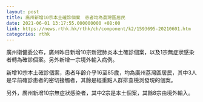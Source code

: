 ```yaml
---
layout: post
title: 廣州新增10宗本土確診個案　患者均為荔灣區居民
date: 2021-06-01 13:17:55.000000000 +08:00
link: https://news.rthk.hk/rthk/ch/component/k2/1593695-20210601.htm
categories: rthk
---
```


廣州衛健委公布，廣州昨日新增10宗新冠肺炎本土確診個案，以及1宗無症狀感染者轉為確診個案。另外新增一宗境外輸入病例。

新增10宗本土確診個案，患者年齡介乎16至85歲，均為廣州荔灣區居民，其中3人是早前確診患者的密切接觸者，其餘是經重點人群排查檢測發現的個案。

另外，廣州新增10宗無症狀感染者，其中2宗是本土個案，其餘8宗由境外輸入。
